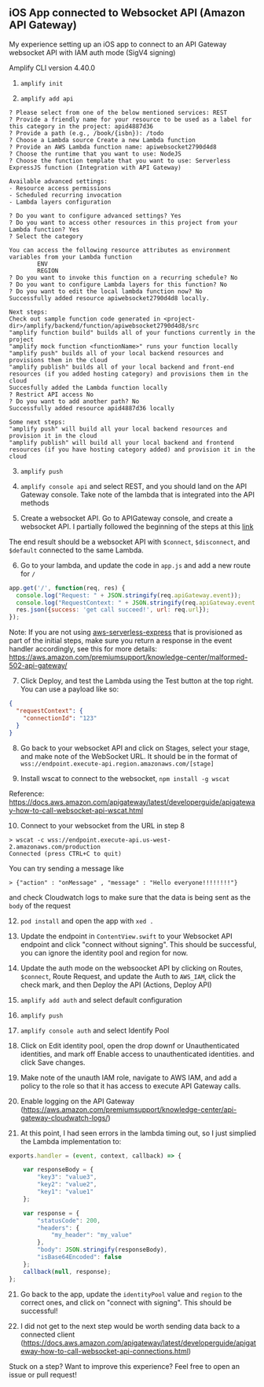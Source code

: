 ## iOS App connected to Websocket API (Amazon API Gateway)

My experience setting up an iOS app to connect to an API Gateway websocket API with IAM auth mode (SigV4 signing)

Amplify CLI version 4.40.0


1. `amplify init`

2. `amplify add api`

```
? Please select from one of the below mentioned services: REST
? Provide a friendly name for your resource to be used as a label for this category in the project: apid4887d36
? Provide a path (e.g., /book/{isbn}): /todo
? Choose a Lambda source Create a new Lambda function
? Provide an AWS Lambda function name: apiwebsocket2790d4d8
? Choose the runtime that you want to use: NodeJS
? Choose the function template that you want to use: Serverless ExpressJS function (Integration with API Gateway)

Available advanced settings:
- Resource access permissions
- Scheduled recurring invocation
- Lambda layers configuration

? Do you want to configure advanced settings? Yes
? Do you want to access other resources in this project from your Lambda function? Yes
? Select the category 

You can access the following resource attributes as environment variables from your Lambda function
        ENV
        REGION
? Do you want to invoke this function on a recurring schedule? No
? Do you want to configure Lambda layers for this function? No
? Do you want to edit the local lambda function now? No
Successfully added resource apiwebsocket2790d4d8 locally.

Next steps:
Check out sample function code generated in <project-dir>/amplify/backend/function/apiwebsocket2790d4d8/src
"amplify function build" builds all of your functions currently in the project
"amplify mock function <functionName>" runs your function locally
"amplify push" builds all of your local backend resources and provisions them in the cloud
"amplify publish" builds all of your local backend and front-end resources (if you added hosting category) and provisions them in the cloud
Succesfully added the Lambda function locally
? Restrict API access No
? Do you want to add another path? No
Successfully added resource apid4887d36 locally

Some next steps:
"amplify push" will build all your local backend resources and provision it in the cloud
"amplify publish" will build all your local backend and frontend resources (if you have hosting category added) and provision it in the cloud
```

3. `amplify push`

4. `amplify console api` and select REST, and you should land on the API Gateway console. Take note of the lambda that is integrated into the API methods

5. Create a websocket API. Go to APIGateway console, and create a websocket API. I partially followed the beginning of the steps at this [link](https://www.freecodecamp.org/news/real-time-applications-using-websockets-with-aws-api-gateway-and-lambda-a5bb493e9452/)

The end result should be a websocket API with `$connect`, `$disconnect`, and `$default` connected to the same Lambda.

6. Go to your lambda, and update the code in `app.js` and add a new route for `/`
```javascript
app.get('/', function(req, res) {
  console.log("Request: " + JSON.stringify(req.apiGateway.event));
  console.log("RequestContext: " + JSON.stringify(req.apiGateway.event.requestContext));
  res.json({success: 'get call succeed!', url: req.url});
});
```

Note: If you are not using [aws-serverless-express](https://www.npmjs.com/package/aws-serverless-express) that is provisioned as part of the initial steps, make sure you return a response in the event handler accordingly, see this for more details: https://aws.amazon.com/premiumsupport/knowledge-center/malformed-502-api-gateway/

7. Click Deploy, and test the Lambda using the Test button at the top right. You can use a payload like so:
```json
{
  "requestContext": {
    "connectionId": "123"
  }
}
```

8. Go back to your websocket API and click on Stages, select your stage, and make note of the WebSocket URL. It should be in the format of `wss://endpoint.execute-api.region.amazonaws.com/[stage]`

9. Install wscat to connect to the websocket, `npm install -g wscat`

Reference: https://docs.aws.amazon.com/apigateway/latest/developerguide/apigateway-how-to-call-websocket-api-wscat.html

10. Connect to your websocket from the URL in step 8
```
> wscat -c wss://endpoint.execute-api.us-west-2.amazonaws.com/production
Connected (press CTRL+C to quit)
```

You can try sending a message like 
```
> {"action" : "onMessage" , "message" : "Hello everyone!!!!!!!!"}
```
and check Cloudwatch logs to make sure that the data is being sent as the `body` of the request


12. `pod install` and open the app with `xed .`

13. Update the endpoint in `ContentView.swift` to your Websocket API endpoint and click "connect without signing". This should be successful, you can ignore the identity pool and region for now.

14. Update the auth mode on the websoocket API by clicking on Routes, `$connect`, Route Request, and update the Auth to `AWS_IAM`, click the check mark, and then Deploy the API (Actions, Deploy API)

14. `amplify add auth` and select default configuration

15. `amplify push`

16. `amplify console auth` and select Identify Pool

17. Click on Edit identity pool, open the drop downf or Unauthenticated identities, and mark off Enable access to unauthenticated identities. and click Save changes. 

18. Make note of the unauth IAM role, navigate to AWS IAM, and add a policy to the role so that it has access to execute API Gateway calls.

19. Enable logging on the API Gateway (https://aws.amazon.com/premiumsupport/knowledge-center/api-gateway-cloudwatch-logs/)

20. At this point, I had seen errors in the lambda timing out, so I just simplied the Lambda implementation to:
```javascript
exports.handler = (event, context, callback) => {

    var responseBody = {
        "key3": "value3",
        "key2": "value2",
        "key1": "value1"
    };

    var response = {
        "statusCode": 200,
        "headers": {
            "my_header": "my_value"
        },
        "body": JSON.stringify(responseBody),
        "isBase64Encoded": false
    };
    callback(null, response);
};

```

21. Go back to the app, update the `identityPool` value and `region` to the correct ones, and click on "connect with signing". This should be successful!

22. I did not get to the next step would be worth sending data back to a connected client (https://docs.aws.amazon.com/apigateway/latest/developerguide/apigateway-how-to-call-websocket-api-connections.html) 

Stuck on a step? Want to improve this experience? Feel free to open an issue or pull request!